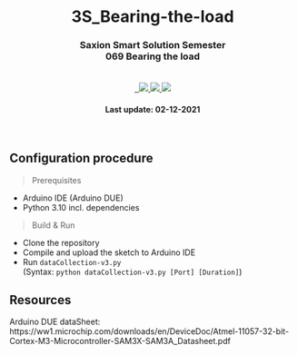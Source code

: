 <div align="center">
  <h1 align="center">
    3S_Bearing-the-load
  </h1>
    <h3 align="center">
   Saxion Smart Solution Semester<br>069 Bearing the load<br><br>
  </h3>

<a href="https://github.com/ypj0202/3S_Bearing-the-load/pulls">
    <img src="https://img.shields.io/badge/Status-Tesing-yellow.svg" alt="">
  </a>
  <a href="https://github.com/ypj0202/3S_Bearing-the-load/pulls">
    <img src="https://img.shields.io/badge/Pull requests-Welcome-brightgreen.svg" alt="">
  </a>
  <a href="https://github.com/ypj0202/3S_Bearing-the-load/issues/new">
    <img src="https://img.shields.io/badge/Issues-Welcome-brightgreen.svg">
  </a>
  <a href="https://github.com/ypj0202/3S_Bearing-the-load/releases">
    <img src="https://img.shields.io/badge/Release-v1.0-blue.svg?">
  </a>
  <a href="mailto:ypj.0202@gmail.com">
    <img src="https://img.shields.io/badge/Contact-Email-blue">
  </a>
</div>
<h4 align="center">
   Last update: 02-12-2021
  </h4>
<br>


## Configuration procedure
> Prerequisites
- Arduino IDE (Arduino DUE)
- Python 3.10 incl. dependencies
> Build & Run
- Clone the repository
- Compile and upload the sketch to Arduino IDE
- Run `dataCollection-v3.py`<br>
(Syntax: `python dataCollection-v3.py [Port] [Duration]`)
<h2>Resources</h2>
Arduino DUE dataSheet:<br> https://ww1.microchip.com/downloads/en/DeviceDoc/Atmel-11057-32-bit-Cortex-M3-Microcontroller-SAM3X-SAM3A_Datasheet.pdf
